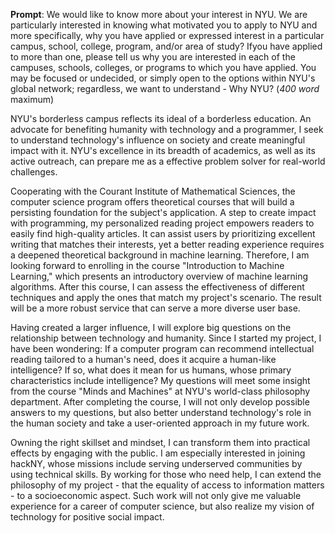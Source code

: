 __Prompt__: We would like to know more about your interest in NYU. We are particularly interested in knowing what motivated you to apply to NYU and more specifically, why you have applied or expressed interest in a particular campus, school, college, program, and/or area of study? Ifyou have applied to more than one, please tell us why you are interested in each of the campuses, schools, colleges, or programs to which you have applied. You may be focused or undecided, or simply open to the options within NYU's global network; regardless, we want to understand - Why NYU? (_400 word_ maximum)

NYU's borderless campus reflects its ideal of a borderless education. An advocate for benefiting humanity with technology and a programmer, I seek to understand technology's influence on society and create meaningful impact with it. NYU's excellence in its breadth of academics, as well as its active outreach, can prepare me as a effective problem solver for real-world challenges.

Cooperating with the Courant Institute of Mathematical Sciences, the computer science program offers theoretical courses that will build a persisting foundation for the subject's application. A step to create impact with programming, my personalized reading project empowers readers to easily find high-quality articles. It can assist users by prioritizing excellent writing that matches their interests, yet a better reading experience requires a deepened theoretical background in machine learning. Therefore, I am looking forward to enrolling in the course "Introduction to Machine Learning," which presents an introductory overview of machine learning algorithms. After this course, I can assess the effectiveness of different techniques and apply the ones that match my project's scenario. The result will be a more robust service that can serve a more diverse user base.

Having created a larger influence, I will explore big questions on the relationship between technology and humanity. Since I started my project, I have been wondering: If a computer program can recommend intellectual reading tailored to a human's need, does it acquire a human-like intelligence? If so, what does it mean for us humans, whose primary characteristics include intelligence? My questions will meet some insight from the course "Minds and Machines" at NYU's world-class philosophy department. After completing the course, I will not only develop possible answers to my questions, but also better understand technology's role in the human society and take a user-oriented approach in my future work.

Owning the right skillset and mindset, I can transform them into practical effects by engaging with the public. I am especially interested in joining hackNY, whose missions include serving underserved communities by using technical skills. By working for those who need help, I can extend the philosophy of my project - that the equality of access to information matters - to a socioeconomic aspect. Such work will not only give me valuable experience for a career of computer science, but also realize my vision of technology for positive social impact.